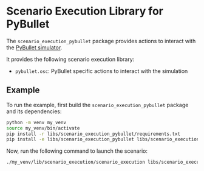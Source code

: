 # Scenario Execution Library for PyBullet

The `scenario_execution_pybullet` package provides actions to interact with the [PyBullet simulator](https://pybullet.org/).

It provides the following scenario execution library:

- `pybullet.osc`: PyBullet specific actions to interact with the simulation


## Example

To run the example, first build the `scenario_execution_pybullet` package and its dependencies:

```bash
python -m venv my_venv
source my_venv/bin/activate
pip install -r libs/scenario_execution_pybullet/requirements.txt
pip install -e libs/scenario_execution_pybullet libs/scenario_execution
```

Now, run the following command to launch the scenario:

```bash
./my_venv/lib/scenario_execution/scenario_execution libs/scenario_execution_pybullet/scenario_execution_pybullet/scenarios/example_pybullet.osc -s 0.00416666666 -t
```
